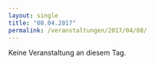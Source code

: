 ```yaml
---
layout: single
title: "08.04.2017"
permalink: /veranstaltungen/2017/04/08/
---
```


Keine Veranstaltung an diesem Tag.

